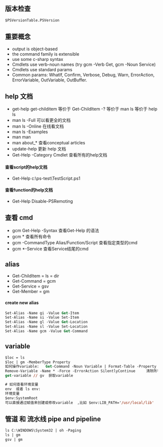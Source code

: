 ## 版本检查

```ps
$PSVersionTable.PSVersion
```

## 重要概念
- output is object-based
- the command family is extensible
- use some c-sharp syntax
- Cmdlets use verb-noun names (try gcm -Verb Get, gcm -Noun Service)
- Cmdlets use standard params
- Common params: WhatIf, Confirm, Verbose, Debug, Warn, ErrorAction, ErrorVariable, OutVariable, OutBuffer.

## help 文档

- get-help get-childitem   等价于 Get-ChildItem -? 等价于 man ls 等价于 help ls
- man ls -Full 可以看更全的文档
- man ls -Online 在线看文档
- man ls -Examples
- man man
- man about_*  查看conceptual articles
- update-help  更新 help 文档
- Get-Help -Category Cmdlet  查看所有的help文档
  
#### 查看script的help文档

- Get-Help c:\ps-test\TestScript.ps1

#### 查看function的help文档

- Get-Help Disable-PSRemoting

## 查看 cmd

- gcm Get-Help -Syntax  查看Get-Help 的语法
- gcm *  查看所有命令
- gcm -CommandType Alias/Function/Script  查看指定类型的cmd
- gcm *-Service 查看Service结尾的cmd


## alias
- Get-ChildItem = ls = dir
- Get-Command = gcm
- Get-Service = gsv
- Get-Member = gm 

#### create new alias

```ps
Set-Alias -Name gi -Value Get-Item
Set-Alias -Name si -Value Set-Item
Set-Alias -Name gl -Value Get-Location
Set-Alias -Name sl -Value Set-Location
Set-Alias -Name gcm -Value Get-Command
```

## variable

```ps
$loc = ls
$loc | gm -MemberType Property
如何操作variable:   Get-Command -Noun Variable | Format-Table -Property Name,Definition -AutoSize -Wrap
Remove-Variable -Name * -Force -ErrorAction SilentlyContinue     清除所有variable
get-variable // gv  获取variable

# 如何查看环境变量
env  或者 ls env:
环境变量
$env:SystemRoot
可以直接通过赋值来创建或修改variable  ,比如 $env:LIB_PATH='/usr/local/lib'
```

## 管道 和 流水线  pipe and pipeline

```ps
ls C:\WINDOWS\System32 | oh -Paging
ls | gm
gsv | gm
```


